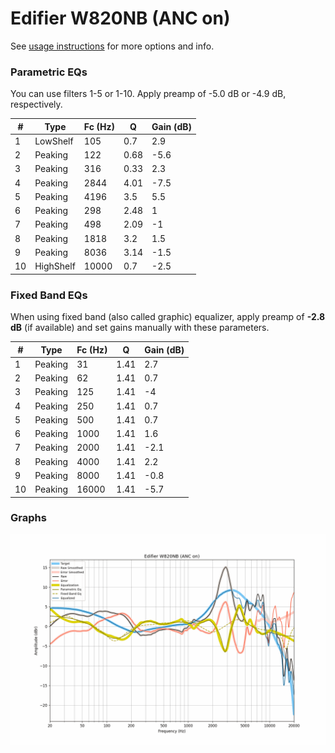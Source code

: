 # Edifier W820NB (ANC on)
See [usage instructions](https://github.com/jaakkopasanen/AutoEq#usage) for more options and info.

### Parametric EQs
You can use filters 1-5 or 1-10. Apply preamp of -5.0 dB or -4.9 dB, respectively.

|   # | Type      |   Fc (Hz) |    Q |   Gain (dB) |
|-----|-----------|-----------|------|-------------|
|   1 | LowShelf  |       105 | 0.7  |         2.9 |
|   2 | Peaking   |       122 | 0.68 |        -5.6 |
|   3 | Peaking   |       316 | 0.33 |         2.3 |
|   4 | Peaking   |      2844 | 4.01 |        -7.5 |
|   5 | Peaking   |      4196 | 3.5  |         5.5 |
|   6 | Peaking   |       298 | 2.48 |         1   |
|   7 | Peaking   |       498 | 2.09 |        -1   |
|   8 | Peaking   |      1818 | 3.2  |         1.5 |
|   9 | Peaking   |      8036 | 3.14 |        -1.5 |
|  10 | HighShelf |     10000 | 0.7  |        -2.5 |

### Fixed Band EQs
When using fixed band (also called graphic) equalizer, apply preamp of **-2.8 dB** (if available) and set gains manually with these parameters.

|   # | Type    |   Fc (Hz) |    Q |   Gain (dB) |
|-----|---------|-----------|------|-------------|
|   1 | Peaking |        31 | 1.41 |         2.7 |
|   2 | Peaking |        62 | 1.41 |         0.7 |
|   3 | Peaking |       125 | 1.41 |        -4   |
|   4 | Peaking |       250 | 1.41 |         0.7 |
|   5 | Peaking |       500 | 1.41 |         0.7 |
|   6 | Peaking |      1000 | 1.41 |         1.6 |
|   7 | Peaking |      2000 | 1.41 |        -2.1 |
|   8 | Peaking |      4000 | 1.41 |         2.2 |
|   9 | Peaking |      8000 | 1.41 |        -0.8 |
|  10 | Peaking |     16000 | 1.41 |        -5.7 |

### Graphs
![](./Edifier%20W820NB%20(ANC%20on).png)
